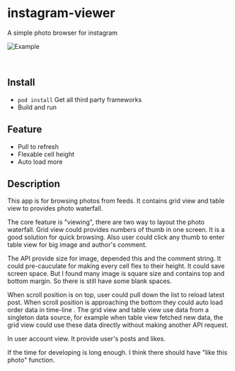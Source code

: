 # instagram-viewer
A simple photo browser for instagram

![Example](https://www.dropbox.com/s/dt0sybqqlsbjjnn/instagram-viewer-demo.gif?dl=1)

<br/>     				

Install
-------

- ```pod install``` Get all third party frameworks  
- Build and run

Feature
-------
- Pull to refresh
- Flexable cell height
- Auto load more

Description
-------
This app is for browsing photos from feeds. It contains grid view and table view to provides photo waterfall.

The core feature is "viewing", there are two way to layout the photo waterfall. Grid view could provides numbers of thumb in one screen. It is a good solution for quick browsing. Also user could click any thumb to enter table view for big image and author's comment. 

The API provide size for image, depended this and the comment string. It could pre-cauculate for making every cell flex to their height. It could save screen space. But I found many image is square size and contains top and bottom margin. So there is still have some blank spaces.

When scroll position is on top, user could pull down the list to reload latest post. When scroll position is approaching the bottom they could auto load order data in time-line . The grid view and table view use data from a singleton data source, for example when table view fetched new data, the grid view could use these data directly without making another API request. 

In user account view. It provide user's posts and likes.

If the time for developing is long enough. I think there should have "like this photo" function.

